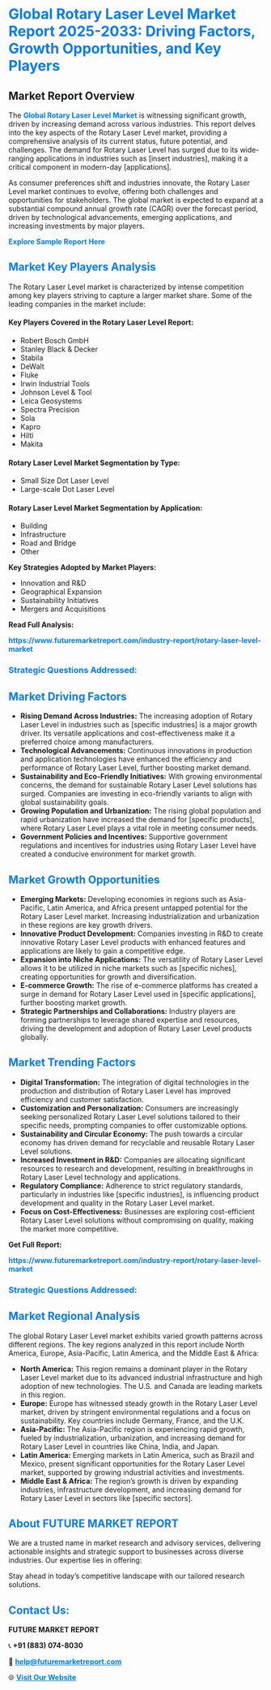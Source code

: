 <h1 style="color: #007BFF;">Global Rotary Laser Level Market Report 2025-2033: Driving Factors, Growth Opportunities, and Key Players</h1>

<section id="overview">
<h2>Market Report Overview</h2>
<p>The <a href="https://www.futuremarketreport.com/industry-report/rotary-laser-level-market" style="color: #007BFF; text-decoration: none;"><strong>Global Rotary Laser Level Market</strong></a> is witnessing significant growth, driven by increasing demand across various industries. This report delves into the key aspects of the Rotary Laser Level market, providing a comprehensive analysis of its current status, future potential, and challenges. The demand for Rotary Laser Level has surged due to its wide-ranging applications in industries such as [insert industries], making it a critical component in modern-day [applications].</p>
<p>As consumer preferences shift and industries innovate, the Rotary Laser Level market continues to evolve, offering both challenges and opportunities for stakeholders. The global market is expected to expand at a substantial compound annual growth rate (CAGR) over the forecast period, driven by technological advancements, emerging applications, and increasing investments by major players.</p>
</section>

<section id="overview">
<p><a href="https://www.futuremarketreport.com/request-sample/reportId=88902" style="color: #007BFF; text-decoration: none;"><strong>Explore Sample Report Here</strong></a></p>
</section>

<section id="key-players">
<h2 style="color: #007BFF;">Market Key Players Analysis</h2>
<p>The Rotary Laser Level market is characterized by intense competition among key players striving to capture a larger market share. Some of the leading companies in the market include:</p>
<h4>Key Players Covered in the Rotary Laser Level Report:</h4>
<ul><li>Robert Bosch GmbH</li><li>Stanley Black &amp; Decker</li><li>Stabila</li><li>DeWalt</li><li>Fluke</li><li>Irwin Industrial Tools</li><li>Johnson Level &amp; Tool</li><li>Leica Geosystems</li><li>Spectra Precision</li><li>Sola</li><li>Kapro</li><li>Hilti</li><li>Makita</li></ul>
<h4>Rotary Laser Level Market Segmentation by Type:</h4>
<ul><li>Small Size Dot Laser Level</li><li>Large-scale Dot Laser Level</li></ul>

<h4>Rotary Laser Level Market Segmentation by Application:</h4>
<ul><li>Building</li><li>Infrastructure</li><li>Road and Bridge</li><li>Other</li></ul>
<p><strong>Key Strategies Adopted by Market Players:</strong></p>
<ul>
<li>Innovation and R&D</li>
<li>Geographical Expansion</li>
<li>Sustainability Initiatives</li>
<li>Mergers and Acquisitions</li>
</ul>
</section>

<section>
<p><strong>Read Full Analysis: </strong></p><a href="https://www.futuremarketreport.com/industry-report/rotary-laser-level-market" style="color: #007BFF; text-decoration: none;"><strong>https://www.futuremarketreport.com/industry-report/rotary-laser-level-market</strong></a>
<h3 style="color: #007BFF;">Strategic Questions Addressed:</h3>
</section>

<section id="driving-factors">
<h2 style="color: #007BFF;">Market Driving Factors</h2>
<ul>
<li><strong>Rising Demand Across Industries:</strong> The increasing adoption of Rotary Laser Level in industries such as [specific industries] is a major growth driver. Its versatile applications and cost-effectiveness make it a preferred choice among manufacturers.</li>
<li><strong>Technological Advancements:</strong> Continuous innovations in production and application technologies have enhanced the efficiency and performance of Rotary Laser Level, further boosting market demand.</li>
<li><strong>Sustainability and Eco-Friendly Initiatives:</strong> With growing environmental concerns, the demand for sustainable Rotary Laser Level solutions has surged. Companies are investing in eco-friendly variants to align with global sustainability goals.</li>
<li><strong>Growing Population and Urbanization:</strong> The rising global population and rapid urbanization have increased the demand for [specific products], where Rotary Laser Level plays a vital role in meeting consumer needs.</li>
<li><strong>Government Policies and Incentives:</strong> Supportive government regulations and incentives for industries using Rotary Laser Level have created a conducive environment for market growth.</li>
</ul>
</section>

<section id="growth-opportunities">
<h2 style="color: #007BFF;">Market Growth Opportunities</h2>
<ul>
<li><strong>Emerging Markets:</strong> Developing economies in regions such as Asia-Pacific, Latin America, and Africa present untapped potential for the Rotary Laser Level market. Increasing industrialization and urbanization in these regions are key growth drivers.</li>
<li><strong>Innovative Product Development:</strong> Companies investing in R&D to create innovative Rotary Laser Level products with enhanced features and applications are likely to gain a competitive edge.</li>
<li><strong>Expansion into Niche Applications:</strong> The versatility of Rotary Laser Level allows it to be utilized in niche markets such as [specific niches], creating opportunities for growth and diversification.</li>
<li><strong>E-commerce Growth:</strong> The rise of e-commerce platforms has created a surge in demand for Rotary Laser Level used in [specific applications], further boosting market growth.</li>
<li><strong>Strategic Partnerships and Collaborations:</strong> Industry players are forming partnerships to leverage shared expertise and resources, driving the development and adoption of Rotary Laser Level products globally.</li>
</ul>
</section>

<section id="trending-factors">
<h2 style="color: #007BFF;">Market Trending Factors</h2>
<ul>
<li><strong>Digital Transformation:</strong> The integration of digital technologies in the production and distribution of Rotary Laser Level has improved efficiency and customer satisfaction.</li>
<li><strong>Customization and Personalization:</strong> Consumers are increasingly seeking personalized Rotary Laser Level solutions tailored to their specific needs, prompting companies to offer customizable options.</li>
<li><strong>Sustainability and Circular Economy:</strong> The push towards a circular economy has driven demand for recyclable and reusable Rotary Laser Level solutions.</li>
<li><strong>Increased Investment in R&D:</strong> Companies are allocating significant resources to research and development, resulting in breakthroughs in Rotary Laser Level technology and applications.</li>
<li><strong>Regulatory Compliance:</strong> Adherence to strict regulatory standards, particularly in industries like [specific industries], is influencing product development and quality in the Rotary Laser Level market.</li>
<li><strong>Focus on Cost-Effectiveness:</strong> Businesses are exploring cost-efficient Rotary Laser Level solutions without compromising on quality, making the market more competitive.</li>
</ul>
</section>

<section>
<p><strong>Get Full Report: </strong></p><a href="https://www.futuremarketreport.com/industry-report/rotary-laser-level-market" style="color: #007BFF; text-decoration: none;"><strong>https://www.futuremarketreport.com/industry-report/rotary-laser-level-market</strong></a>
<h3 style="color: #007BFF;">Strategic Questions Addressed:</h3>
</section>


<section id="regional-analysis">
<h2 style="color: #007BFF;">Market Regional Analysis</h2>
<p>The global Rotary Laser Level market exhibits varied growth patterns across different regions. The key regions analyzed in this report include North America, Europe, Asia-Pacific, Latin America, and the Middle East & Africa:</p>
<ul>
<li><strong>North America:</strong> This region remains a dominant player in the Rotary Laser Level market due to its advanced industrial infrastructure and high adoption of new technologies. The U.S. and Canada are leading markets in this region.</li>
<li><strong>Europe:</strong> Europe has witnessed steady growth in the Rotary Laser Level market, driven by stringent environmental regulations and a focus on sustainability. Key countries include Germany, France, and the U.K.</li>
<li><strong>Asia-Pacific:</strong> The Asia-Pacific region is experiencing rapid growth, fueled by industrialization, urbanization, and increasing demand for Rotary Laser Level in countries like China, India, and Japan.</li>
<li><strong>Latin America:</strong> Emerging markets in Latin America, such as Brazil and Mexico, present significant opportunities for the Rotary Laser Level market, supported by growing industrial activities and investments.</li>
<li><strong>Middle East & Africa:</strong> The region’s growth is driven by expanding industries, infrastructure development, and increasing demand for Rotary Laser Level in sectors like [specific sectors].</li>
</ul>
</section>

<footer>
<h2 style="color: #007BFF;">About FUTURE MARKET REPORT</h2>
<p>We are a trusted name in market research and advisory services, delivering actionable insights and strategic support to businesses across diverse industries. Our expertise lies in offering:</p>

<p>Stay ahead in today’s competitive landscape with our tailored research solutions.</p>

<h2 style="color: #007BFF;">Contact Us:</h2>
<p><strong>FUTURE MARKET REPORT</strong></p>
<p>📞 <strong>+91 (883) 074-8030</strong></p>
<p>📧 <strong><a href="mailto:help@futuremarketreport.com" style="color: #007BFF;">help@futuremarketreport.com</a></strong></p>
<p>🌐 <strong><a href="https://www.futuremarketreport.com/" style="color: #007BFF;">Visit Our Website</a></strong></p>
</footer>